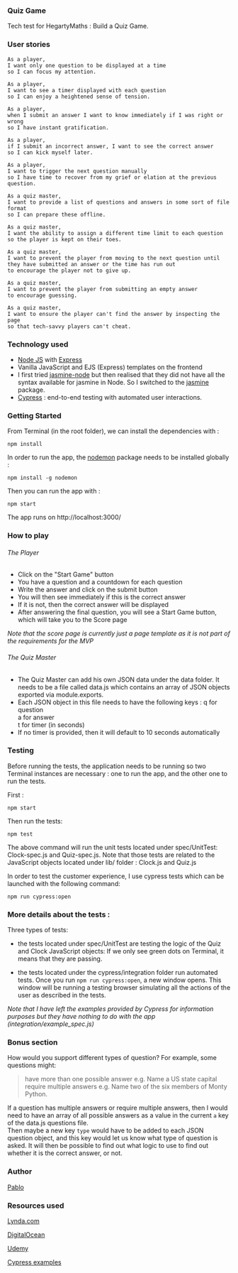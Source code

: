###  Quiz Game

Tech test for HegartyMaths : Build a Quiz Game.


### User stories

```
As a player,
I want only one question to be displayed at a time
so I can focus my attention.

As a player,
I want to see a timer displayed with each question
so I can enjoy a heightened sense of tension.

As a player,
when I submit an answer I want to know immediately if I was right or wrong
so I have instant gratification.

As a player,
if I submit an incorrect answer, I want to see the correct answer
so I can kick myself later.

As a player,
I want to trigger the next question manually
so I have time to recover from my grief or elation at the previous question.

As a quiz master,
I want to provide a list of questions and answers in some sort of file format
so I can prepare these offline.

As a quiz master,
I want the ability to assign a different time limit to each question
so the player is kept on their toes.

As a quiz master,
I want to prevent the player from moving to the next question until they have submitted an answer or the time has run out
to encourage the player not to give up.

As a quiz master,
I want to prevent the player from submitting an empty answer
to encourage guessing.

As a quiz master,
I want to ensure the player can't find the answer by inspecting the page
so that tech-savvy players can't cheat.
```

### Technology used

- [Node JS](https://nodejs.org/en/) with [Express](https://expressjs.com/)
- Vanilla JavaScript and EJS (Express) templates on the frontend
- I first tried [jasmine-node](https://github.com/mhevery/jasmine-node) but then realised that they did not have all the syntax available for jasmine in Node. So I switched to the [jasmine](https://jasmine.github.io/setup/nodejs.html) package.
- [Cypress](https://www.cypress.io/) : end-to-end testing with automated user interactions.


### Getting Started


From Terminal (in the root folder), we can install the dependencies with :

```
npm install

```

In order to run the app, the [nodemon](https://github.com/remy/nodemon) package needs to be installed globally :

```
npm install -g nodemon
```

Then you can run the app with :

```
npm start
```

The app runs on http://localhost:3000/

### How to play

###### The Player
- Click on the "Start Game" button
- You have a question and a countdown for each question
- Write the answer and click on the submit button
- You will then see immediately if this is the correct answer
- If it is not, then the correct answer will be displayed
- After answering the final question, you will see a Start Game button, which will take you to the Score page

_Note that the score page is currently just a page template as it is not part of the requirements for the MVP_

###### The Quiz Master

- The Quiz Master can add his own JSON data under the data folder. It needs to be a file called data.js which contains an array of JSON objects exported via module.exports.
- Each JSON object in this file needs to have the following keys :
q for question  
a for answer  
t for timer (in seconds)
- If no timer is provided, then it will default to 10 seconds automatically

### Testing

Before running the tests, the application needs to be running so two Terminal instances are necessary : one to run the app, and the other one to run the tests.

First :

```
npm start
```

Then run the tests:

```
npm test
```

The above command will run the unit tests located under spec/UnitTest: Clock-spec.js
and Quiz-spec.js. Note that those tests are related to the JavaScript objects located under
lib/ folder :  Clock.js and Quiz.js

In order to test the customer experience, I use cypress tests which can be launched with the following command:

```
npm run cypress:open
```

### More details about the tests :

Three types of tests:

- the tests located under spec/UnitTest are testing the logic of the Quiz and Clock JavaScript objects:
If we only see green dots on Terminal, it means that they are passing.

- the tests located under the cypress/integration folder run automated tests. Once you run  ```npm run cypress:open```, a new window opens. This window will be running a testing browser simulating all the actions of the user as described in the tests.

_Note that I have left the examples provided by Cypress for information purposes but they have nothing to do with the app (integration/example_spec.js)_

###  Bonus section

How would you support different types of question? For example, some questions might:

> have more than one possible answer e.g. Name a US state capital
> require multiple answers
> e.g. Name two of the six members of Monty Python.

If a question has multiple answers or require multiple answers, then I would need to have an array of all possible answers as a value in the current ```a``` key of the data.js questions file.  
Then maybe a new key ```type``` would have to be added to each JSON question object, and this key would let us know what type of question is asked. It will then be possible to find out what logic to use to find out whether it is the correct answer, or not.


###  Author

[Pablo](https://github.com/Pablo123GitHub)


### Resources used

[Lynda.com](https://www.lynda.com/JavaScript-tutorials/Vanilla-JavaScript-Binding-Propagation/636139-2.html)

[DigitalOcean](https://www.digitalocean.com/community/tutorials/how-to-use-node-js-request-and-cheerio-to-set-up-simple-web-scraping)

[Udemy](https://www.udemy.com/the-web-developer-bootcamp/)

[Cypress examples](https://example.cypress.io/)
